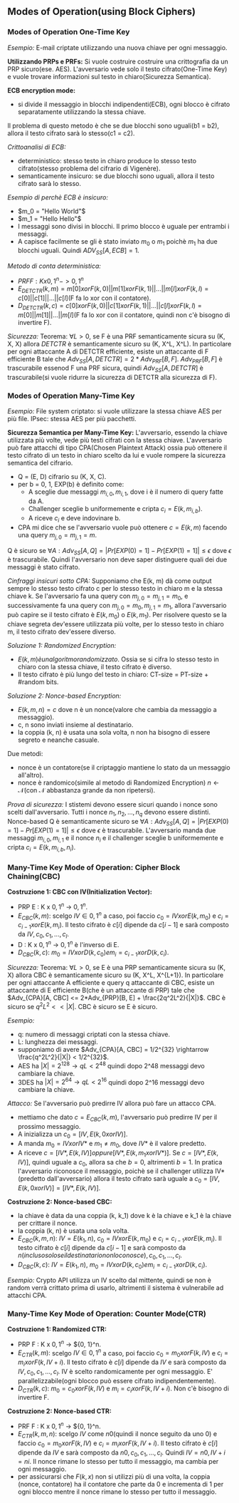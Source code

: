 ## Modes of Operation(using Block Ciphers)
### Modes of Operation One-Time Key
*Esempio:*
E-mail criptate utilizzando una nuova chiave per ogni messaggio.

**Utilizzando PRPs e PRFs:**
Si vuole costruire costruire una crittografia da un PRP sicuro(ese. AES).
L'avversario vede solo il testo cifrato(One-Time Key) e vuole trovare informazioni sul testo in chiaro(Sicurezza Semantica).

**ECB encryption mode:**
- si divide il messaggio in blocchi indipendenti(ECB), ogni blocco è cifrato separatamente utilizzando la stessa chiave.

Il problema di questo metodo è che se due blocchi sono uguali(b1 = b2), allora il testo cifrato sarà lo stesso(c1 = c2).

*Crittoanalisi di ECB:*
- deterministico: stesso testo in chiaro produce lo stesso testo cifrato(stesso problema del cifrario di Vigenère).
- semanticamente insicuro: se due blocchi sono uguali, allora il testo cifrato sarà lo stesso.

*Esempio di perchè ECB è insicuro:*
- $m_0 = "Hello World"$
- $m_1 = "Hello Hello"$
- I messaggi sono divisi in blocchi. Il primo blocco è uguale per entrambi i messaggi.
- A capisce facilmente se gli è stato inviato $m_0$ o $m_1$ poichè $m_1$ ha due blocchi uguali. Quindi $ADV_{SS}[A, ECB] = 1$.

*Metodo di conta deterministica:*
- $PRF F : K x {0, 1}^n -> {0, 1}^n$
- $E_{DETCTR}(k, m) = m[0] xor F(k, 0) || m[1] xor F(k, 1) || ... || m[l] xor F(k, l) = c[0] || c[1] || ... || c[l]$(F fa lo xor con il contatore).
- $D_{DETCTR}(k, c) = c[0] xor F(k, 0) || c[1] xor F(k, 1) || ... || c[l] xor F(k, l) = m[0] || m[1] || ... || m[l]$(F fa lo xor con il contatore, quindi non c'è bisogno di invertire F).

*Sicurezza:*
Teorema: $\forall L > 0$, se F è una PRF semanticamente sicura su (K, X, X) allora $DETCTR$ è semanticamente sicuro su (K, X^L, X^L).
In particolare per ogni attaccante A di DETCTR efficiente, esiste un attaccante di F efficiente B tale che $Adv_{SS}[A, DETCTR] = 2*Adv_{PRF}[B, F]$. $Adv_{PRF}[B, F]$ è trascurabile essenod F una PRF sicura, quindi $Adv_{SS}[A, DETCTR]$ è trascurabile(si vuole ridurre la sicurezza di DETCTR alla sicurezza di F).

### Modes of Operation Many-Time Key
*Esempio:*
File system criptato: si vuole utilizzare la stessa chiave AES per più file.
IPsec: stessa AES per più pacchetti.

**Sicurezza Semantica per Many-Time Key:**
L'avversario, essendo la chiave utilizzata più volte, vede più testi cifrati con la stessa chiave.
L'avversario può fare attacchi di tipo CPA(Chosen Plaintext Attack) ossia può ottenere il testo cifrato di un testo in chiaro scelto da lui e vuole rompere la sicurezza semantica del cifrario.

- Q = (E, D) cifrario su (K, X, C).
- per b = 0, 1, EXP(b) è definito come:
  - A sceglie due messaggi $m_{i, 0}, m_{i, 1}$, dove i è il numero di query fatte da A.
  - Challenger sceglie b uniformemente e cripta $c_i = E(k, m_{i, b})$.
  - A riceve $c_i$ e deve indovinare b.
- CPA mi dice che se l'avversario vuole può ottenere $c = E(k, m)$ facendo una query $m_{j, 0} = m_{j, 1} = m$.

Q è sicuro se $\forall A : Adv_{SS}[A, Q] = |Pr[EXP(0) = 1] - Pr[EXP(1) = 1]| \leq \epsilon$ dove $\epsilon$ è trascurabile.
Quindi l'avversario non deve saper distinguere quali dei due messaggi è stato cifrato.

*Cinfraggi insicuri sotto CPA:*
Supponiamo che E(k, m) dà come output sempre lo stesso testo cifrato c per lo stesso testo in chiaro m e la stessa chiave k.
Se l'avversario fa una query con $m_{j, 0} = m_{j, 1} = m_0$, e successivamente fa una query con $m_{j, 0} = m_0, m_{j, 1} = m_1$, allora l'avversario può capire se il testo cifrato è $E(k, m_0)$ o $E(k, m_1)$.
Per risolvere questo se la chiave segreta dev'essere utilizzata più volte, per lo stesso testo in chiaro m, il testo cifrato dev'essere diverso.

*Soluzione 1: Randomized Encryption:*
- $E(k, m) è un algoritmo randomizzato$. Ossia se si cifra lo stesso testo in chiaro con la stessa chiave, il testo cifrato è diverso.
- Il testo cifrato è più lungo del testo in chiaro: CT-size = PT-size + #random bits.

*Soluzione 2: Nonce-based Encryption:*
- $E(k, m, n) = c$ dove n è un nonce(valore che cambia da messaggio a messaggio).
- c, n sono inviati insieme al destinatario.
- la coppia (k, n) è usata una sola volta, n non ha bisogno di essere segreto e neanche casuale.

Due metodi:
- nonce è un contatore(se il criptaggio mantiene lo stato da un messaggio all'altro).
- nonce è randomico(simile al metodo di Randomized Encryption) $n \leftarrow \mathcal{N}$(con $\mathcal{N}$ abbastanza grande da non ripetersi).

*Prova di sicurezza:*
I stistemi devono essere sicuri quando i nonce sono scelti dall'avversario.
Tutti i nonce $n_1, n_2, ..., n_q$ devono essere distinti.
Nonce-based Q è semanticamente sicuro se $\forall A : Adv_{SS}[A, Q]  = |Pr[EXP(0) = 1] - Pr[EXP(1) = 1]| \leq \epsilon$ dove $\epsilon$ è trascurabile.
L'avversario manda due messaggi $m_{i, 0}, m_{i, 1}$ e il nonce $n_i$ e il challenger sceglie b uniformemente e cripta $c_i = E(k, m_{i, b}, n_i)$.

### Many-Time Key Mode of Operation: Cipher Block Chaining(CBC)
**Costruzione 1: CBC con IV(Initialization Vector):**
- PRP E : K x ${0, 1}^n$ -> ${0, 1}^n$.
- $E_{CBC}(k, m) :$ scelgo $IV \in {0, 1}^n$ a caso, poi faccio $c_0 = IV xor E(k, m_0)$ e $c_i = c_{i-1} xor E(k, m_i)$. Il testo cifrato è $c[i]$ dipende da $c[i-1]$ e sarà composto da $IV, c_0, c_1, ..., c_l$.
- D : K x ${0, 1}^n$ -> ${0, 1}^n$ è l'inverso di E.
- $D_{CBC}(k, c) :$ $m_0 = IV xor D(k, c_0) e m_i = c_{i-1} xor D(k, c_i)$.

*Sicurezza:*
Teorema: $\forall L > 0$, se E è una PRP semanticamente sicura su (K, X) allora CBC è semanticamente sicuro su (K, X^L, X^{L+1}).
In particolare per ogni attaccante A efficiente e query q attaccante di CBC, esiste un attaccante di E efficiente B(che è un attaccante di PRP) tale che $Adv_{CPA}[A, CBC] <= 2*Adv_{PRP}[B, E] + \frac{2q^2L^2}{|X|}$.
CBC è sicuro se $q^2L^2 << |X|$.
CBC è sicuro se E è sicuro.

*Esempio:*
- q: numero di messaggi criptati con la stessa chiave.
- L: lunghezza dei messaggi.
- supponiamo di avere $Adv_{CPA}[A, CBC] = 1/2^{32} \rightarrow \frac{q^2L^2}{|X|} < 1/2^{32}$.
- AES ha $|X| = 2^{128} \rightarrow qL < 2^{48}$ quindi dopo 2^48 messaggi devo cambiare la chiave.
- 3DES ha $|X| = 2^{64} \rightarrow qL < 2^{16}$ quindi dopo 2^16 messaggi devo cambiare la chiave.

*Attacco:*
Se l'avversario può predirre IV allora può fare un attacco CPA.
- mettiamo che dato $c = E_{CBC}(k, m)$, l'avversario può predirre IV per il prossimo messaggio.
- A inizializza un $c_0 = [IV, E(k, 0 xor IV)]$.
- A manda $m_0 = IV xor IV*$ e $m_1 \neq m_0$, dove $IV*$ è il valore predetto.
- A riceve $c = [IV*, E(k, IV)] oppure [IV*, E(k, m_1 xor IV*)]$. Se $c = [IV*, E(k, IV)]$, quindi uguale a $c_0$, allora sa che $b = 0$, altrimenti $b = 1$.
In pratica l'avversario riconosce il messaggio, poichè se il challenger utilizza IV*(predetto dall'avversario) allora il testo cifrato sarà uguale a $c_0 = [IV, E(k, 0 xor IV)] = [IV*, E(k, IV)]$.

**Costruzione 2: Nonce-based CBC:**
- la chiave è data da una coppia (k, k_1) dove k è la chiave e k_1 è la chiave per crittare il nonce.
- la coppia (k, n) è usata una sola volta.
- $E_{CBC}(k, m, n) :$ $IV = E(k_1, n)$, $c_0 = IV xor E(k, m_0)$ e $c_i = c_{i-1} xor E(k, m_i)$. Il testo cifrato è $c[i]$ dipende da $c[i-1]$ e sarà composto da $n(incluso solo se il destinatario non lo conosce), c_0, c_1, ..., c_l$.
- $D_{CBC}(k, c) :$ $IV = E(k_1, n)$, $m_0 = IV xor D(k, c_0) e m_i = c_{i-1} xor D(k, c_i)$.

*Esempio:*
Crypto API utilizza un IV scelto dal mittente, quindi se non è random verrà crittato prima di usarlo, altrimenti il sistema è vulnerabile ad attacchi CPA.

### Many-Time Key Mode of Operation: Counter Mode(CTR)
**Costruzione 1: Randomized CTR:**
- PRP F : K x ${0, 1}^n$ -> ${0, 1}^n.
- $E_{CTR}(k, m) :$ scelgo $IV \in {0, 1}^n$ a caso, poi faccio $c_0 = m_0 xor F(k, IV)$ e $c_i = m_i xor F(k, IV + i)$. Il testo cifrato è $c[i]$ dipende da $IV$ e sarà composto da $IV, c_0, c_1, ..., c_l$. IV è scelto randomicamente per ogni messaggio. E' parallelizzabile(ogni blocco può essere cifrato indipendentemente).
- $D_{CTR}(k, c) :$ $m_0 = c_0 xor F(k, IV)$ e $m_i = c_i xor F(k, IV + i)$. Non c'è bisogno di invertire F.

**Costruzione 2: Nonce-based CTR:**
- PRF F : K x ${0, 1}^n$ -> ${0, 1}^n.
- $E_{CTR}(k, m, n) :$ scelgo $IV$ come $n0$(quindi il nonce seguito da uno 0) e faccio $c_0 = m_0 xor F(k, IV)$ e $c_i = m_i xor F(k, IV + i)$. Il testo cifrato è $c[i]$ dipende da $IV$ e sarà composto da $n0, c_0, c_1, ..., c_l$. Quindi $IV = n0, IV + i = ni$. Il nonce rimane lo stesso per tutto il messaggio, ma cambia per ogni messaggio.
- per assicurarsi che $F(k, x)$ non si utilizzi più di una volta, la coppia (nonce, contatore) ha il contatore che parte da 0 e incrementa di 1 per ogni blocco mentre il nonce rimane lo stesso per tutto il messaggio.